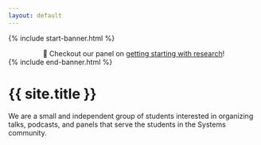 ```yaml
---
layout: default
---
```


{% include start-banner.html %}
<center>
📢 Checkout our panel on <a href="{{'/pages/events/kickoff-event.html' | relative_url}}">getting starting with research</a>!
</center>
{% include end-banner.html %}

<br>


# {{ site.title }}
We are a small and independent group of students interested in organizing talks,
podcasts, and panels that serve the students in the Systems community.


